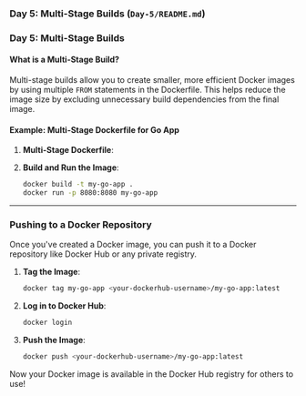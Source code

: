 ### **Day 5: Multi-Stage Builds (`Day-5/README.md`)**

### **Day 5: Multi-Stage Builds**

#### **What is a Multi-Stage Build?**
Multi-stage builds allow you to create smaller, more efficient Docker images by using multiple `FROM` statements in the Dockerfile. This helps reduce the image size by excluding unnecessary build dependencies from the final image.

#### **Example: Multi-Stage Dockerfile for Go App**

1. **Multi-Stage Dockerfile**:

2. **Build and Run the Image**:
   ```bash
   docker build -t my-go-app .
   docker run -p 8080:8080 my-go-app
   ```

---

### **Pushing to a Docker Repository**

Once you've created a Docker image, you can push it to a Docker repository like Docker Hub or any private registry.

1. **Tag the Image**:
   ```bash
   docker tag my-go-app <your-dockerhub-username>/my-go-app:latest
   ```

2. **Log in to Docker Hub**:
   ```bash
   docker login
   ```

3. **Push the Image**:
   ```bash
   docker push <your-dockerhub-username>/my-go-app:latest
   ```

Now your Docker image is available in the Docker Hub registry for others to use!
